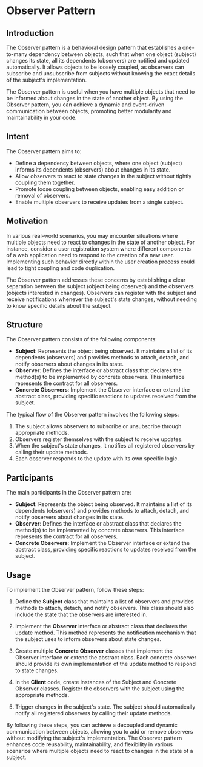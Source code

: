 # Observer Pattern

## Introduction

The Observer pattern is a behavioral design pattern that establishes a one-to-many dependency between objects, such that when one object (subject) changes its state, all its dependents (observers) are notified and updated automatically. It allows objects to be loosely coupled, as observers can subscribe and unsubscribe from subjects without knowing the exact details of the subject's implementation.

The Observer pattern is useful when you have multiple objects that need to be informed about changes in the state of another object. By using the Observer pattern, you can achieve a dynamic and event-driven communication between objects, promoting better modularity and maintainability in your code.

## Intent

The Observer pattern aims to:

- Define a dependency between objects, where one object (subject) informs its dependents (observers) about changes in its state.
- Allow observers to react to state changes in the subject without tightly coupling them together.
- Promote loose coupling between objects, enabling easy addition or removal of observers.
- Enable multiple observers to receive updates from a single subject.

## Motivation

In various real-world scenarios, you may encounter situations where multiple objects need to react to changes in the state of another object. For instance, consider a user registration system where different components of a web application need to respond to the creation of a new user. Implementing such behavior directly within the user creation process could lead to tight coupling and code duplication.

The Observer pattern addresses these concerns by establishing a clear separation between the subject (object being observed) and the observers (objects interested in changes). Observers can register with the subject and receive notifications whenever the subject's state changes, without needing to know specific details about the subject.

## Structure

The Observer pattern consists of the following components:

- **Subject**: Represents the object being observed. It maintains a list of its dependents (observers) and provides methods to attach, detach, and notify observers about changes in its state.
- **Observer**: Defines the interface or abstract class that declares the method(s) to be implemented by concrete observers. This interface represents the contract for all observers.
- **Concrete Observers**: Implement the Observer interface or extend the abstract class, providing specific reactions to updates received from the subject.

The typical flow of the Observer pattern involves the following steps:

1. The subject allows observers to subscribe or unsubscribe through appropriate methods.
2. Observers register themselves with the subject to receive updates.
3. When the subject's state changes, it notifies all registered observers by calling their update methods.
4. Each observer responds to the update with its own specific logic.

## Participants

The main participants in the Observer pattern are:

- **Subject**: Represents the object being observed. It maintains a list of its dependents (observers) and provides methods to attach, detach, and notify observers about changes in its state.
- **Observer**: Defines the interface or abstract class that declares the method(s) to be implemented by concrete observers. This interface represents the contract for all observers.
- **Concrete Observers**: Implement the Observer interface or extend the abstract class, providing specific reactions to updates received from the subject.

## Usage

To implement the Observer pattern, follow these steps:

1. Define the **Subject** class that maintains a list of observers and provides methods to attach, detach, and notify observers. This class should also include the state that the observers are interested in.
2. Implement the **Observer** interface or abstract class that declares the update method. This method represents the notification mechanism that the subject uses to inform observers about state changes.

3. Create multiple **Concrete Observer** classes that implement the Observer interface or extend the abstract class. Each concrete observer should provide its own implementation of the update method to respond to state changes.

4. In the **Client** code, create instances of the Subject and Concrete Observer classes. Register the observers with the subject using the appropriate methods.

5. Trigger changes in the subject's state. The subject should automatically notify all registered observers by calling their update methods.

By following these steps, you can achieve a decoupled and dynamic communication between objects, allowing you to add or remove observers without modifying the subject's implementation. The Observer pattern enhances code reusability, maintainability, and flexibility in various scenarios where multiple objects need to react to changes in the state of a subject.

